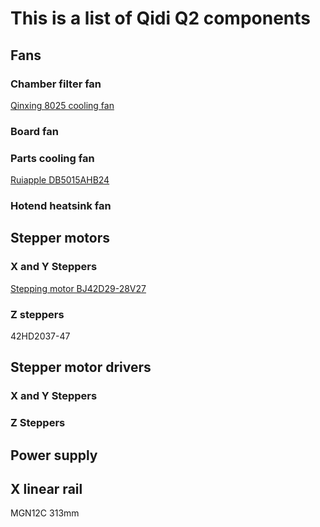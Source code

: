 # This is a list of Qidi Q2 components

## Fans

### Chamber filter fan

[Qinxing 8025 cooling fan](https://alexnld.com/product/av-8025m24b-dc-24v-brushless-cooling-fan-for-diy-black/)

### Board fan

### Parts cooling fan

[Ruiapple DB5015AHB24](https://ruiapple-fan.com/Dc-Blower-Fans/DB-5015A.html)

### Hotend heatsink fan

## Stepper motors

### X and Y Steppers

[Stepping motor BJ42D29-28V27](https://en.kelimotor.com/applist_detail/97.html)

### Z steppers

42HD2037-47



## Stepper motor drivers

### X and Y Steppers

### Z Steppers

## Power supply

## X linear rail

MGN12C 313mm

